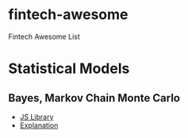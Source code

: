# fintech-awesome
Fintech Awesome List

# Statistical Models

## Bayes, Markov Chain Monte Carlo

* [JS Library](http://www.sumsar.net/blog/2015/12/bayes-js-a-small-library-for-doing-mcmc-in-the-browser/)
* [Explanation](http://stats.stackexchange.com/questions/165/how-would-you-explain-markov-chain-monte-carlo-mcmc-to-a-layperson)
